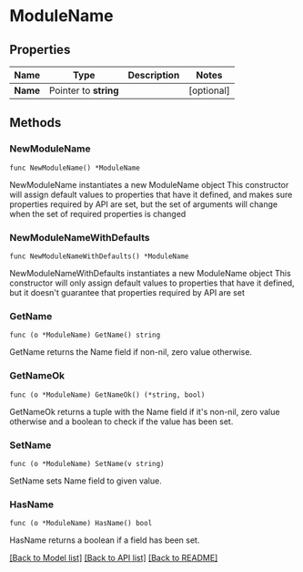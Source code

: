 # ModuleName

## Properties

Name | Type | Description | Notes
------------ | ------------- | ------------- | -------------
**Name** | Pointer to **string** |  | [optional] 

## Methods

### NewModuleName

`func NewModuleName() *ModuleName`

NewModuleName instantiates a new ModuleName object
This constructor will assign default values to properties that have it defined,
and makes sure properties required by API are set, but the set of arguments
will change when the set of required properties is changed

### NewModuleNameWithDefaults

`func NewModuleNameWithDefaults() *ModuleName`

NewModuleNameWithDefaults instantiates a new ModuleName object
This constructor will only assign default values to properties that have it defined,
but it doesn't guarantee that properties required by API are set

### GetName

`func (o *ModuleName) GetName() string`

GetName returns the Name field if non-nil, zero value otherwise.

### GetNameOk

`func (o *ModuleName) GetNameOk() (*string, bool)`

GetNameOk returns a tuple with the Name field if it's non-nil, zero value otherwise
and a boolean to check if the value has been set.

### SetName

`func (o *ModuleName) SetName(v string)`

SetName sets Name field to given value.

### HasName

`func (o *ModuleName) HasName() bool`

HasName returns a boolean if a field has been set.


[[Back to Model list]](../README.md#documentation-for-models) [[Back to API list]](../README.md#documentation-for-api-endpoints) [[Back to README]](../README.md)


